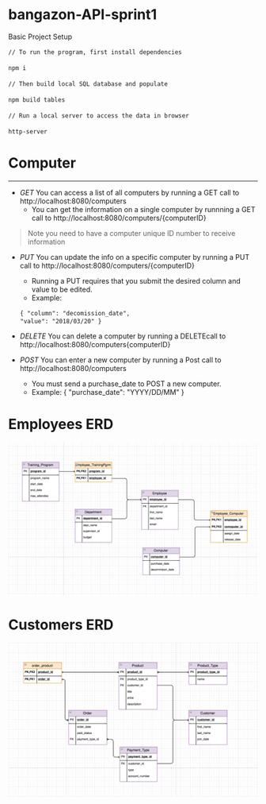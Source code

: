 # bangazon-API-sprint1

Basic Project Setup

```
// To run the program, first install dependencies

npm i 

// Then build local SQL database and populate

npm build tables

// Run a local server to access the data in browser

http-server

```

# Computer
-----
- _GET_ You can access a list of all computers by running a GET call to http://localhost:8080/computers
  - You can get the information on a single computer by runnning a GET call to http://localhost:8080/computers/{computerID}
> Note you need to have a computer unique ID number to receive information

- _PUT_ You can update the info on a specific computer by running a PUT call to http://localhost:8080/computers/{computerID}

  - Running a PUT requires that you submit the desired column and value to be edited.
  - Example: 
  ```
  { "column": "decomission_date", 
  "value": "2018/03/20" }
  ```
- _DELETE_ You can delete a computer by running a DELETEcall to http://localhost:8080/computers{computerID}

- _POST_ You can enter a new computer by running a Post call to http://localhost:8080/computers

  - You must send a purchase_date to POST a new computer.
  - Example: { "purchase_date": "YYYY/DD/MM" }

# Employees ERD

![Employees ERD](/ERD/employees-better.png)
# Customers ERD

![Customers ERD](/ERD/customers-products_v2.png)
